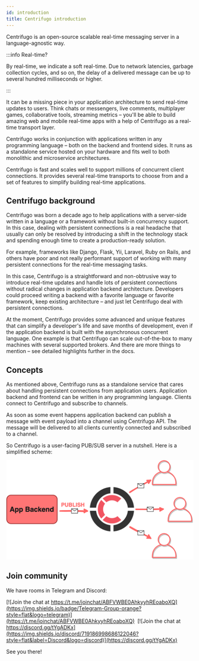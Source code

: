 ```yaml
---
id: introduction
title: Centrifugo introduction
---
```


Centrifugo is an open-source scalable real-time messaging server in a language-agnostic way.

:::info Real-time?

By real-time, we indicate a soft real-time. Due to network latencies, garbage collection cycles, and so on, the delay of a delivered message can be up to several hundred milliseconds or higher.

:::

It can be a missing piece in your application architecture to send real-time updates to users. Think chats or messengers, live comments, multiplayer games, collaborative tools, streaming metrics – you'll be able to build amazing web and mobile real-time apps with a help of Centrifugo as a real-time transport layer.

Centrifugo works in conjunction with applications written in any programming language – both on the backend and frontend sides. It runs as a standalone service hosted on your hardware and fits well to both monolithic and microservice architectures.

Centrifugo is fast and scales well to support millions of concurrent client connections. It provides several real-time transports to choose from and a set of features to simplify building real-time applications.

## Centrifugo background

Centrifugo was born a decade ago to help applications with a server-side written in a language or a framework without built-in concurrency support. In this case, dealing with persistent connections is a real headache that usually can only be resolved by introducing a shift in the technology stack and spending enough time to create a production-ready solution.

For example, frameworks like Django, Flask, Yii, Laravel, Ruby on Rails, and others have poor and not really performant support of working with many persistent connections for the real-time messaging tasks.

In this case, Centrifugo is a straightforward and non-obtrusive way to introduce real-time updates and handle lots of persistent connections without radical changes in application backend architecture. Developers could proceed writing a backend with a favorite language or favorite framework, keep existing architecture – and just let Centrifugo deal with persistent connections.

At the moment, Centrifugo provides some advanced and unique features that can simplify a developer's life and save months of development, even if the application backend is built with the asynchronous concurrent language. One example is that Centrifugo can scale out-of-the-box to many machines with several supported brokers. And there are more things to mention – see detailed highlights further in the docs.

## Concepts

As mentioned above, Centrifugo runs as a standalone service that cares about handling persistent connections from application users. Application backend and frontend can be written in any programming language. Clients connect to Centrifugo and subscribe to channels.

As soon as some event happens application backend can publish a message with event payload into a channel using Centrifugo API. The message will be delivered to all clients currently connected and subscribed to a channel.

So Centrifugo is a user-facing PUB/SUB server in a nutshell. Here is a simplified scheme: 

![Centrifugo scheme](/img/scheme_sketch.png)

## Join community

We have rooms in Telegram and Discord:

[![Join the chat at https://t.me/joinchat/ABFVWBE0AhkyyhREoaboXQ](https://img.shields.io/badge/Telegram-Group-orange?style=flat&logo=telegram)](https://t.me/joinchat/ABFVWBE0AhkyyhREoaboXQ) &nbsp;[![Join the chat at https://discord.gg/tYgADKx](https://img.shields.io/discord/719186998686122046?style=flat&label=Discord&logo=discord)](https://discord.gg/tYgADKx)

See you there!
